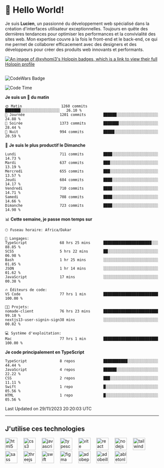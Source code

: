 # 👋 Hello World!

Je suis **Lucien**, un passionné du développement web spécialisé dans la création d'interfaces utilisateur exceptionnelles. Toujours en quête des dernières tendances pour optimiser les performances et la convivialité des sites web. Mon expertise couvre à la fois le front-end et le back-end, ce qui me permet de collaborer efficacement avec des designers et des développeurs pour créer des produits web innovants et performants.

[![An image of @xyhomi3's Holopin badges, which is a link to view their full Holopin profile](https://holopin.me/xyhomi3)](https://holopin.io/@xyhomi3)

##

![CodeWars Badge](https://www.codewars.com/users/xyhomi3/badges/small)

<!--START_SECTION:waka-->
![Code Time](http://img.shields.io/badge/Code%20Time-377%20hrs%2056%20mins-blue)

**Je suis un 🐤 du matin** 

```text
🌞 Matin                  1260 commits        ███████░░░░░░░░░░░░░░░░░░   26.10 % 
🌆 Journée                1201 commits        ██████░░░░░░░░░░░░░░░░░░░   24.88 % 
🌃 Soirée                 1373 commits        ███████░░░░░░░░░░░░░░░░░░   28.44 % 
🌙 Nuit                   994 commits         █████░░░░░░░░░░░░░░░░░░░░   20.59 % 
```
📅 **Je suis le plus productif le Dimanche** 

```text
Lundi                    711 commits         ████░░░░░░░░░░░░░░░░░░░░░   14.73 % 
Mardi                    637 commits         ███░░░░░░░░░░░░░░░░░░░░░░   13.19 % 
Mercredi                 655 commits         ███░░░░░░░░░░░░░░░░░░░░░░   13.57 % 
Jeudi                    684 commits         ████░░░░░░░░░░░░░░░░░░░░░   14.17 % 
Vendredi                 710 commits         ████░░░░░░░░░░░░░░░░░░░░░   14.71 % 
Samedi                   708 commits         ████░░░░░░░░░░░░░░░░░░░░░   14.66 % 
Dimanche                 723 commits         ████░░░░░░░░░░░░░░░░░░░░░   14.98 % 
```


📊 **Cette semaine, je passe mon temps sur** 

```text
🕑︎ Fuseau horaire: Africa/Dakar

💬 Langages: 
TypeScript               68 hrs 25 mins      ██████████████████████░░░   88.85 % 
SCSS                     5 hrs 22 mins       ██░░░░░░░░░░░░░░░░░░░░░░░   06.98 % 
Bash                     1 hr 25 mins        ░░░░░░░░░░░░░░░░░░░░░░░░░   01.85 % 
JSON                     1 hr 14 mins        ░░░░░░░░░░░░░░░░░░░░░░░░░   01.62 % 
JavaScript               17 mins             ░░░░░░░░░░░░░░░░░░░░░░░░░   00.38 % 

🔥 Éditeurs de code: 
VS Code                  77 hrs 1 min        █████████████████████████   100.00 % 

🐱‍💻 Projets: 
nomade-client            76 hrs 23 mins      █████████████████████████   99.18 % 
nextjs13-user-signin-sign38 mins             ░░░░░░░░░░░░░░░░░░░░░░░░░   00.82 % 

💻 Système d'exploitation: 
Mac                      77 hrs 1 min        █████████████████████████   100.00 % 
```

**Je code principalement en TypeScript** 

```text
TypeScript               8 repos             ███████████░░░░░░░░░░░░░░   44.44 % 
JavaScript               4 repos             ██████░░░░░░░░░░░░░░░░░░░   22.22 % 
CSS                      2 repos             ███░░░░░░░░░░░░░░░░░░░░░░   11.11 % 
Swift                    1 repo              █░░░░░░░░░░░░░░░░░░░░░░░░   05.56 % 
HTML                     1 repo              █░░░░░░░░░░░░░░░░░░░░░░░░   05.56 % 
```




 Last Updated on 29/11/2023 20:20:03 UTC
<!--END_SECTION:waka-->
---

## J'utilise ces technologies

<div align="left">
  <img src="https://skillicons.dev/icons?i=html" height="40" alt="html5 logo"  />
  <img width="12" />
  <img src="https://skillicons.dev/icons?i=css" height="40" alt="css3 logo"  />
  <img width="12" />
  <img src="https://skillicons.dev/icons?i=js" height="40" alt="javascript logo"  />
  <img width="12" />
  <img src="https://skillicons.dev/icons?i=ts" height="40" alt="typescript logo"  />
  <img width="12" />
  <img src="https://skillicons.dev/icons?i=vite" height="40" alt="vite logo"  />
  <img width="12" />
  <img src="https://skillicons.dev/icons?i=react" height="40" alt="react logo"  />
  <img width="12" />
  <img src="https://cdn.jsdelivr.net/gh/devicons/devicon/icons/nodejs/nodejs-original.svg" height="40" alt="nodejs logo"  />
  <img width="12" />
  <img src="https://skillicons.dev/icons?i=tailwind" height="40" alt="tailwindcss logo"  />
  <img width="12" />
  <img src="https://skillicons.dev/icons?i=sass" height="40" alt="sass logo"  />
  <img width="12" />
  <img src="https://skillicons.dev/icons?i=threejs" height="40" alt="threejs logo"  />
  <img width="12" />
  <img src="https://skillicons.dev/icons?i=swift" height="40" alt="swift logo"  />
  <img width="12" />
  <img src="https://skillicons.dev/icons?i=figma" height="40" alt="figma logo"  />
  <img width="12" />
  <img src="https://skillicons.dev/icons?i=ps" height="40" alt="adobephotoshop logo"  />
  <img width="12" />
  <img src="https://skillicons.dev/icons?i=ai" height="40" alt="adobeillustrator logo"  />
  <img width="12" />
  <img src="https://skillicons.dev/icons?i=ableton" height="40" alt="abletonlive logo"  />
</div>



